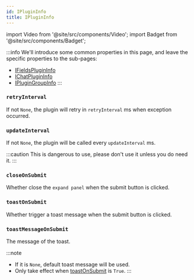 ```yaml
---
id: IPluginInfo
title: IPluginInfo
---
```


import Video from '@site/src/components/Video';
import Badget from '@site/src/components/Badget';

:::info
We'll introduce some common properties in this page, and leave the specific properties to the sub-pages:
* [IFieldsPluginInfo](/docs/api-reference/IFieldsPluginInfo)
* [IChatPluginInfo](/docs/api-reference/IChatPluginInfo)
* [IPluginGroupInfo](/docs/api-reference/IPluginGroupInfo)
:::

### `retryInterval`

<Badget type="int" defaultValue="None" />

If not `None`, the plugin will retry in `retryInterval` ms when exception occurred.

### `updateInterval`

<Badget type="int" defaultValue="None" />

If not `None`, the plugin will be called every `updateInterval` ms.

:::caution
This is dangerous to use, please don't use it unless you do need it.
:::

### `closeOnSubmit`

<Badget type="bool" defaultValue="True" />

Whether close the `expand panel` when the submit button is clicked.

### `toastOnSubmit`

<Badget type="bool" defaultValue="True" />

Whether trigger a toast message when the submit button is clicked.

### `toastMessageOnSubmit`

<Badget type="str" defaultValue="None" />

The message of the toast.

:::note
* If it is `None`, default toast message will be used.
* Only take effect when [toastOnSubmit](#toastonsubmit) is `True`.
:::
